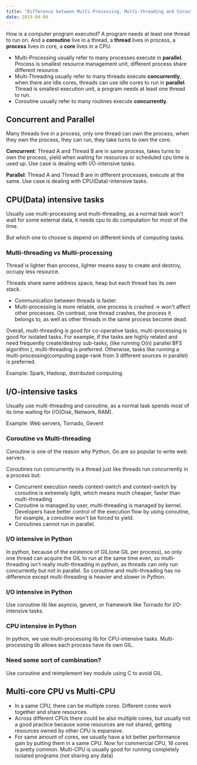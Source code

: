 ```yaml
---
title: "Difference between Multi-Processing, Multi-threading and Coroutine"
date: 2019-04-09
---
```

How is a computer program executed? A program needs at least one thread to run on.
And  a **coroutine** live in a thread, a **thread** lives in process, a **process** lives in core, a **core** lives in a CPU.

- Multi-Processing usually refer to many processes execute in **parallel**. Process is smallest resource management unit, different process share different resource.
- Multi-Threading usually refer to many threads execute **concurrently**, when there are idle cores, threads can use idle cores to run in **parallel**. Thread is smallest execution unit, a program needs at least one thread to run.
- Coroutine usually refer to many routines execute **concurrently**.

## Concurrent and Parallel
Many threads live in a process, only one thread can own the process, when they own the process, they can run, they take turns to own the core.

**Concurrent**: Thread A and Thread B are in same process, takes turns to own the process,  yield when waiting for resources or scheduled cpu time is used up.
Use case is dealing with I/O-intensive tasks.


**Parallel**: Thread A and Thread B are in different processes, execute at the same.
Use case is dealing with CPU(Data)-intensive tasks.

## CPU(Data) intensive tasks
Usually use multi-processing and multi-threading, as a normal task won't wait for some external data, it needs cpu to do computation for most of the time.

But which one to choose is depend on different kinds of computing tasks.
### Multi-threading vs Multi-processing
Thread is lighter than process, lighter means easy to create and destroy, occupy less resource.

Threads share same address space, heap but each thread has its own stack.

- Communication between threads is faster.
- Multi-processing is more reliable, one process is crashed -> won't affect other processes. On contrast, one thread crashes, the process it belongs to, as well as other threads in the same process become dead.

Overall, multi-threading is good for co-operative tasks, multi-processing is good for isolated tasks.
For example, if the tasks are highly related and need frequently create/destroy sub-tasks, (like running O(n) parallel BFS algorithm ), multi-threading is preferred.
Otherwise, tasks like running a multi-processing(computing page-rank from 3 different sources in parallel) is preferred.

Example: Spark, Hadoop, distributed computing.


## I/O-intensive tasks
Usually use multi-threading and coroutine, as a normal task spends most of its time waiting for I/O(Disk, Network, RAM).

Example: Web servers, Tornado, Gevent

### Coroutine vs Multi-threading
Coroutine is one of the reason why Python, Go are so popular to write web servers.

Coroutines run concurrently in a thread just like threads run concurrently in a process 
but:

 - Concurrent execution needs context-switch and context-switch by coroutine is extremely light, which means much cheaper, faster than multi-threading
 - Coroutine is managed by user,  multi-threading is managed by kernel. Developers have better control of the execution flow by using coroutine, for example, a coroutine won't be forced to yield.
 - Coroutines cannot run in parallel.
 
### I/O intensive in Python
In python, because of the existence of GIL(one GIL per process),  so only one thread can acquire the GIL to run at the same time even, so multi-threading isn't really multi-threading in python, as threads can only run concurrently but not in parallel. 
So coroutine and multi-threading has no difference except multi-threading is heavier and slower in Python.


###  I/O intensive in Python
Use coroutine lib like asyncio, gevent, or framework like Tornado for I/O-intensive tasks.

###  CPU intensive in Python
In python, we use multi-processing lib for CPU-intensive tasks. Multi-processing lib allows each process have its own GIL.

### Need some sort of combination? 
Use coroutine and reimplement key module using C to avoid GIL.
 
## Multi-core CPU vs Multi-CPU
-  In a same CPU, there can be multiple cores. Different cores work together and share resources.
-  Across different CPUs there could be also multiple cores, but usually not a good practice because some resources are not shared, getting resources owned by other CPU is expansive.
- For same amount of cores, we usually have a lot better performance gain by putting them in a same CPU. Now for commercial CPU, 16 cores is pretty common. Multi-CPU is usually good for running completely isolated programs (not sharing any data)
